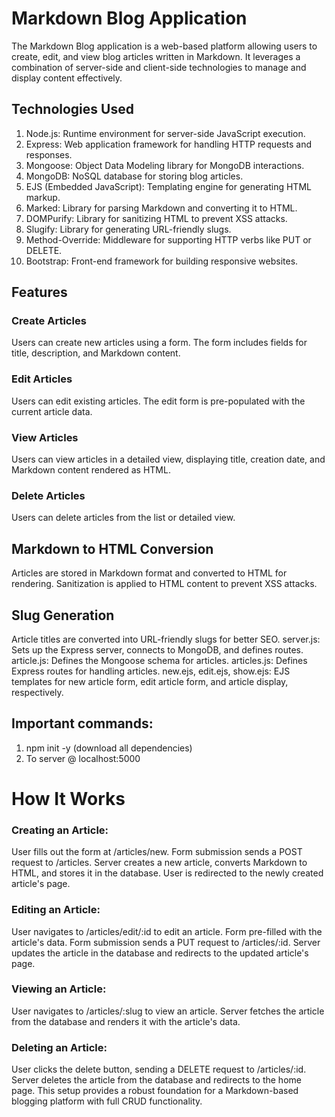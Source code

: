 # Markdown Blog Application
The Markdown Blog application is a web-based platform allowing users to create, edit, and view blog articles written in Markdown. It leverages a combination of server-side and client-side technologies to manage and display content effectively.

## Technologies Used
1. Node.js: Runtime environment for server-side JavaScript execution.
2. Express: Web application framework for handling HTTP requests and responses.
3. Mongoose: Object Data Modeling library for MongoDB interactions.
4. MongoDB: NoSQL database for storing blog articles.
5. EJS (Embedded JavaScript): Templating engine for generating HTML markup.
6. Marked: Library for parsing Markdown and converting it to HTML.
7. DOMPurify: Library for sanitizing HTML to prevent XSS attacks.
8. Slugify: Library for generating URL-friendly slugs.
9. Method-Override: Middleware for supporting HTTP verbs like PUT or DELETE.
10. Bootstrap: Front-end framework for building responsive websites.

## Features
### Create Articles
Users can create new articles using a form.
The form includes fields for title, description, and Markdown content.
### Edit Articles
Users can edit existing articles.
The edit form is pre-populated with the current article data.
### View Articles
Users can view articles in a detailed view, displaying title, creation date, and Markdown content rendered as HTML.
### Delete Articles
Users can delete articles from the list or detailed view.
## Markdown to HTML Conversion
Articles are stored in Markdown format and converted to HTML for rendering.
Sanitization is applied to HTML content to prevent XSS attacks.
## Slug Generation
Article titles are converted into URL-friendly slugs for better SEO.
server.js: Sets up the Express server, connects to MongoDB, and defines routes.
article.js: Defines the Mongoose schema for articles.
articles.js: Defines Express routes for handling articles.
new.ejs, edit.ejs, show.ejs: EJS templates for new article form, edit article form, and article display, respectively.

## Important commands:
1. npm init -y (download all dependencies)
2. To server @ localhost:5000

# How It Works

### Creating an Article:
User fills out the form at /articles/new.
Form submission sends a POST request to /articles.
Server creates a new article, converts Markdown to HTML, and stores it in the database.
User is redirected to the newly created article's page.

### Editing an Article:
User navigates to /articles/edit/:id to edit an article.
Form pre-filled with the article's data.
Form submission sends a PUT request to /articles/:id.
Server updates the article in the database and redirects to the updated article's page.

### Viewing an Article:
User navigates to /articles/:slug to view an article.
Server fetches the article from the database and renders it with the article's data.

### Deleting an Article:
User clicks the delete button, sending a DELETE request to /articles/:id.
Server deletes the article from the database and redirects to the home page.
This setup provides a robust foundation for a Markdown-based blogging platform with full CRUD functionality.

